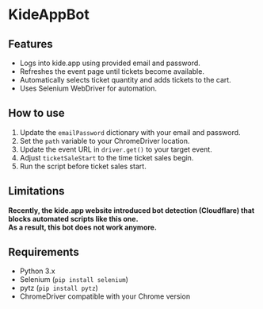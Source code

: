 # KideAppBot

## Features

- Logs into kide.app using provided email and password.
- Refreshes the event page until tickets become available.
- Automatically selects ticket quantity and adds tickets to the cart.
- Uses Selenium WebDriver for automation.

## How to use

1. Update the `emailPassword` dictionary with your email and password.
2. Set the `path` variable to your ChromeDriver location.
3. Update the event URL in `driver.get()` to your target event.
4. Adjust `ticketSaleStart` to the time ticket sales begin.
5. Run the script before ticket sales start.
   
## Limitations

**Recently, the kide.app website introduced bot detection (Cloudflare) that blocks automated scripts like this one.**  
**As a result, this bot does not work anymore.**

## Requirements

- Python 3.x
- Selenium (`pip install selenium`)
- pytz (`pip install pytz`)
- ChromeDriver compatible with your Chrome version

